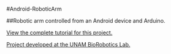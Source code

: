 #Android-RoboticArm

##Robotic arm controlled from an Android device and Arduino.

[View the complete tutorial for this project.](http://bio-robotics.org)




[Project developed at the UNAM BioRobotics Lab.](http://biorobotics.fi-p.unam.mx/)
